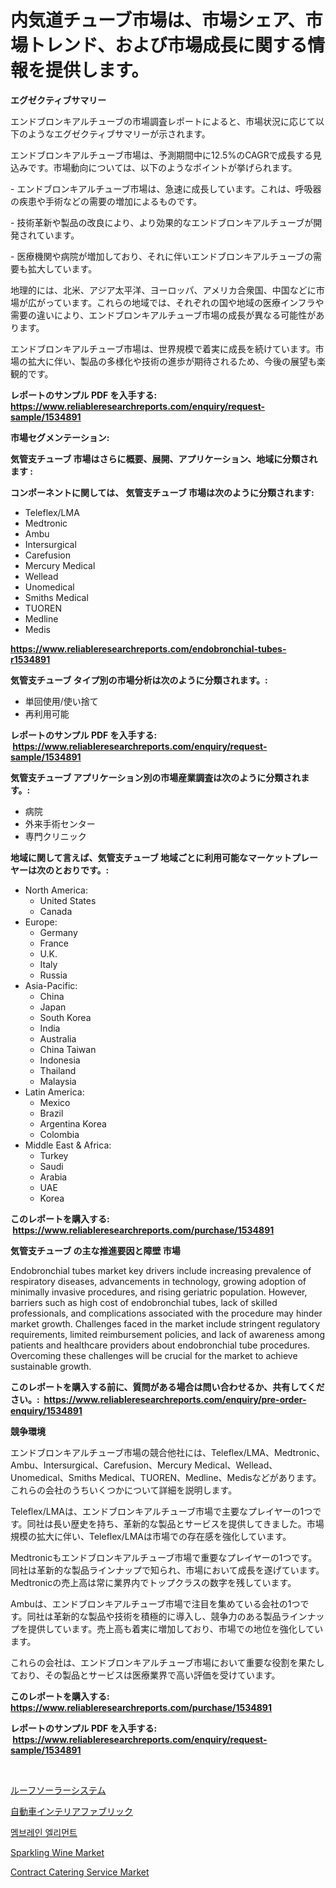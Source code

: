 <p><h1>内気道チューブ市場は、市場シェア、市場トレンド、および市場成長に関する情報を提供します。</h1></p><p><strong>エグゼクティブサマリー</strong></p>
<p><p>エンドブロンキアルチューブの市場調査レポートによると、市場状況に応じて以下のようなエグゼクティブサマリーが示されます。</p><p>エンドブロンキアルチューブ市場は、予測期間中に12.5%のCAGRで成長する見込みです。市場動向については、以下のようなポイントが挙げられます。</p><p>- エンドブロンキアルチューブ市場は、急速に成長しています。これは、呼吸器の疾患や手術などの需要の増加によるものです。</p><p>- 技術革新や製品の改良により、より効果的なエンドブロンキアルチューブが開発されています。</p><p>- 医療機関や病院が増加しており、それに伴いエンドブロンキアルチューブの需要も拡大しています。</p><p>地理的には、北米、アジア太平洋、ヨーロッパ、アメリカ合衆国、中国などに市場が広がっています。これらの地域では、それぞれの国や地域の医療インフラや需要の違いにより、エンドブロンキアルチューブ市場の成長が異なる可能性があります。</p><p>エンドブロンキアルチューブ市場は、世界規模で着実に成長を続けています。市場の拡大に伴い、製品の多様化や技術の進歩が期待されるため、今後の展望も楽観的です。</p></p>
<p><strong>レポートのサンプル PDF を入手する: <a href="https://www.reliableresearchreports.com/enquiry/request-sample/1534891">https://www.reliableresearchreports.com/enquiry/request-sample/1534891</a></strong></p>
<p><strong>市場セグメンテーション:</strong></p>
<p><strong> 気管支チューブ 市場はさらに概要、展開、アプリケーション、地域に分類されます :</strong></p>
<p><strong>コンポーネントに関しては、 気管支チューブ 市場は次のように分類されます: &nbsp;</strong></p>
<p><ul><li>Teleflex/LMA</li><li>Medtronic</li><li>Ambu</li><li>Intersurgical</li><li>Carefusion</li><li>Mercury Medical</li><li>Wellead</li><li>Unomedical</li><li>Smiths Medical</li><li>TUOREN</li><li>Medline</li><li>Medis</li></ul></p>
<p><strong><a href="https://www.reliableresearchreports.com/endobronchial-tubes-r1534891">https://www.reliableresearchreports.com/endobronchial-tubes-r1534891</a></strong></p>
<p><strong> 気管支チューブ タイプ別の市場分析は次のように分類されます。:</strong></p>
<p><ul><li>単回使用/使い捨て</li><li>再利用可能</li></ul></p>
<p><strong>レポートのサンプル PDF を入手する: &nbsp;<a href="https://www.reliableresearchreports.com/enquiry/request-sample/1534891">https://www.reliableresearchreports.com/enquiry/request-sample/1534891</a></strong></p>
<p><strong> 気管支チューブ アプリケーション別の市場産業調査は次のように分類されます。:</strong></p>
<p><ul><li>病院</li><li>外来手術センター</li><li>専門クリニック</li></ul></p>
<p><strong>地域に関して言えば、気管支チューブ 地域ごとに利用可能なマーケットプレーヤーは次のとおりです。:</strong></p>
<p><ul>
    <li>
        North America:
        <ul>
            <li>United States</li>
            <li>Canada</li>
        </ul>
    </li>
    <li>
        Europe:
        <ul>
            <li>Germany</li>
            <li>France</li>
            <li>U.K.</li>
            <li>Italy</li>
            <li>Russia</li>
        </ul>
    </li>
    <li>
        Asia-Pacific:
        <ul>
            <li>China</li>
            <li>Japan</li>
            <li>South Korea</li>
            <li>India</li>
            <li>Australia</li>
            <li>China Taiwan</li>
            <li>Indonesia</li>
            <li>Thailand</li>
            <li>Malaysia</li>
        </ul>
    </li>
    <li>
        Latin America:
        <ul>
            <li>Mexico</li>
            <li>Brazil</li>
            <li>Argentina Korea</li>
            <li>Colombia</li>
        </ul>
    </li>
    <li>
        Middle East & Africa:
        <ul>
            <li>Turkey</li>
            <li>Saudi</li>
            <li>Arabia</li>
            <li>UAE</li>
            <li>Korea</li>
        </ul>
    </li>
    </ul></p>
<p><strong>このレポートを購入する: &nbsp;<a href="https://www.reliableresearchreports.com/purchase/1534891">https://www.reliableresearchreports.com/purchase/1534891</a></strong></p>
<p><strong>気管支チューブ の主な推進要因と障壁 市場</strong></p>
<p><p>Endobronchial tubes market key drivers include increasing prevalence of respiratory diseases, advancements in technology, growing adoption of minimally invasive procedures, and rising geriatric population. However, barriers such as high cost of endobronchial tubes, lack of skilled professionals, and complications associated with the procedure may hinder market growth. Challenges faced in the market include stringent regulatory requirements, limited reimbursement policies, and lack of awareness among patients and healthcare providers about endobronchial tube procedures. Overcoming these challenges will be crucial for the market to achieve sustainable growth.</p></p>
<p><strong>このレポートを購入する前に、質問がある場合は問い合わせるか、共有してください。:&nbsp; <a href="https://www.reliableresearchreports.com/enquiry/pre-order-enquiry/1534891">https://www.reliableresearchreports.com/enquiry/pre-order-enquiry/1534891</a></strong></p>
<p><strong>競争環境</strong></p>
<p><p>エンドブロンキアルチューブ市場の競合他社には、Teleflex/LMA、Medtronic、Ambu、Intersurgical、Carefusion、Mercury Medical、Wellead、Unomedical、Smiths Medical、TUOREN、Medline、Medisなどがあります。これらの会社のうちいくつかについて詳細を説明します。</p><p>Teleflex/LMAは、エンドブロンキアルチューブ市場で主要なプレイヤーの1つです。同社は長い歴史を持ち、革新的な製品とサービスを提供してきました。市場規模の拡大に伴い、Teleflex/LMAは市場での存在感を強化しています。</p><p>Medtronicもエンドブロンキアルチューブ市場で重要なプレイヤーの1つです。同社は革新的な製品ラインナップで知られ、市場において成長を遂げています。Medtronicの売上高は常に業界内でトップクラスの数字を残しています。</p><p>Ambuは、エンドブロンキアルチューブ市場で注目を集めている会社の1つです。同社は革新的な製品や技術を積極的に導入し、競争力のある製品ラインナップを提供しています。売上高も着実に増加しており、市場での地位を強化しています。</p><p>これらの会社は、エンドブロンキアルチューブ市場において重要な役割を果たしており、その製品とサービスは医療業界で高い評価を受けています。</p></p>
<p><strong>このレポートを購入する: &nbsp; <a href="https://www.reliableresearchreports.com/purchase/1534891">https://www.reliableresearchreports.com/purchase/1534891</a></strong></p>
<p><strong>レポートのサンプル PDF を入手する: &nbsp;<a href="https://www.reliableresearchreports.com/enquiry/request-sample/1534891">https://www.reliableresearchreports.com/enquiry/request-sample/1534891</a></strong><strong></strong></p>
<p>&nbsp;</p>
<p><p><a href="https://github.com/cnnriuez22368/Market-Research-Report-List-1/blob/main/244285318297.md">ルーフソーラーシステム</a></p><p><a href="https://medium.com/@lorrainethompson10/%E8%87%AA%E5%8B%95%E8%BB%8A%E5%86%85%E8%A3%85%E5%B8%83%E5%B8%82%E5%A0%B4%E3%81%AE%E8%A6%8F%E6%A8%A1%E3%81%AF-%E3%82%B0%E3%83%AD%E3%83%BC%E3%83%90%E3%83%AB%E7%94%A3%E6%A5%AD%E3%81%AB%E3%81%8A%E3%81%91%E3%82%8B%E6%9C%80%E9%81%A9%E3%81%AA%E3%83%9E%E3%83%BC%E3%82%B1%E3%83%86%E3%82%A3%E3%83%B3%E3%82%B0%E3%83%81%E3%83%A3%E3%83%8D%E3%83%AB%E3%82%92%E7%A4%BA%E3%81%97%E3%81%A6%E3%81%84%E3%81%BE%E3%81%99-960fcbd214d0">自動車インテリアファブリック</a></p><p><a href="https://medium.com/@gustavorn8776/%EB%A7%89-%EC%9A%94%EC%86%8C-%EC%8B%9C%EC%9E%A5-%EB%B3%B4%EA%B3%A0%EC%84%9C%EB%8A%94%EC%9D%B4-%EC%8B%9C%EC%9E%A5%EC%9D%98-%EC%B5%9C%EC%8B%A0-%ED%8A%B8%EB%A0%8C%EB%93%9C%EC%99%80-%EC%84%B1%EC%9E%A5-%EA%B8%B0%ED%9A%8C%EB%A5%BC-%EB%B0%9D%ED%98%80%EC%A4%8D%EB%8B%88%EB%8B%A4-5e37a3106426">멤브레인 엘리먼트</a></p><p><a href="https://github.com/RoccoManning/Market-Research-Report-List-4/blob/main/sparkling-wine-market.md">Sparkling Wine Market</a></p><p><a href="https://github.com/edytherolanlouisejk1miz0wig/Market-Research-Report-List-1/blob/main/contract-catering-service-market.md">Contract Catering Service Market</a></p></p>
